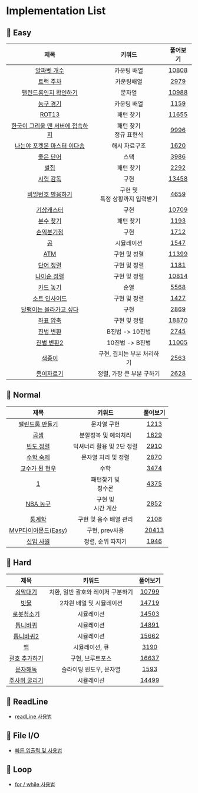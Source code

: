# Implementation List

## 🍎 Easy
| 제목 | 키워드 | 풀어보기 |
| :-: | :-: | :-: |
| [알파벳 개수](https://github.com/KayAhn0126/SwiftCT/tree/main/Implementation/CountingAlphabet) | 카운팅 배열 | [10808](https://www.acmicpc.net/problem/10808) |
| [트럭 주차](https://github.com/KayAhn0126/SwiftCT/tree/main/Implementation/TruckParking) | 카운팅배열 | [2979](https://www.acmicpc.net/problem/2979) |
| [펠린드롬인지 확인하기](https://github.com/KayAhn0126/SwiftCT/tree/main/Implementation/CheckPalindrome) | 문자열 | [10988](https://www.acmicpc.net/problem/10988)|
| [농구 경기](https://github.com/KayAhn0126/SwiftCT/tree/main/Implementation/BasketBallGame) | 카운팅 배열 | [1159](https://www.acmicpc.net/problem/1159) |
| [ROT13](https://github.com/KayAhn0126/SwiftCT/tree/main/Implementation/ROT13) | 패턴 찾기 | [11655](https://www.acmicpc.net/problem/11655) |
| [한국이 그리울 땐 서버에 접속하지](https://github.com/KayAhn0126/SwiftCT/tree/main/Implementation/WhenIMissKoreaConnectToServer)| 패턴 찾기 <br> 정규 표현식 | [9996](https://www.acmicpc.net/problem/9996) |
| [나는야 포켓몬 마스터 이다솜](https://github.com/KayAhn0126/SwiftCT/tree/main/Implementation/PokemonLee) | 해시 자료구조 | [1620](https://www.acmicpc.net/problem/1620) |
| [좋은 단어](https://github.com/KayAhn0126/SwiftCT/tree/main/Implementation/GoodWord) | 스택 | [3986](https://www.acmicpc.net/problem/3986) |
| [벌집](https://github.com/KayAhn0126/SwiftCT/tree/main/Implementation/Honeycomb) | 패턴 찾기 | [2292](https://www.acmicpc.net/problem/2292) |
| [시험 감독](https://github.com/KayAhn0126/SwiftCT/tree/main/Implementation/ExamViewer) | 구현 | [13458](https://www.acmicpc.net/problem/13458) |
| [비밀번호 발음하기](https://github.com/KayAhn0126/SwiftCT/tree/main/Implementation/PronouncePassword) | 구현 및 <br> 특정 상황까지 입력받기 | [4659](https://www.acmicpc.net/problem/4659) |
| [기상캐스터](https://github.com/KayAhn0126/SwiftCT/tree/main/Implementation/WeatherCaster) | 구현 | [10709](https://www.acmicpc.net/problem/10709) |
| [분수 찾기](https://github.com/KayAhn0126/SwiftCT/tree/main/Implementation/FindingFraction) | 패턴 찾기 | [1193](https://www.acmicpc.net/problem/1193) |
| [손익분기점](https://github.com/KayAhn0126/SwiftCT/tree/main/Implementation/BreakEvenPoint) | 구현 | [1712](https://www.acmicpc.net/problem/1712) |
| [공](https://github.com/KayAhn0126/SwiftCT/tree/main/Implementation/Ball) | 시뮬레이션 | [1547](https://www.acmicpc.net/problem/1547) |
| [ATM](https://github.com/KayAhn0126/SwiftCT/tree/main/Implementation/ATM) | 구현 및 정렬 | [11399](https://www.acmicpc.net/problem/11399) |
| [단어 정렬](https://github.com/KayAhn0126/SwiftCT/tree/main/Implementation/WordSort) | 구현 및 정렬 | [1181](https://www.acmicpc.net/problem/1181) |
| [나이순 정렬](https://github.com/KayAhn0126/SwiftCT/tree/main/Implementation/SortByAge) | 구현 및 정렬 | [10814](https://www.acmicpc.net/problem/10814) |
| [카드 놓기](https://github.com/KayAhn0126/SwiftCT/tree/main/Implementation/PutDownCard) | 순열 | [5568](https://www.acmicpc.net/problem/5568) |
| [소트 인사이드](https://github.com/KayAhn0126/SwiftCT/tree/main/Implementation/SortInside) | 구현 및 정렬 | [1427](https://www.acmicpc.net/problem/1427) |
| [달팽이는 올라가고 싶다](https://github.com/KayAhn0126/SwiftCT/tree/main/Implementation/SnailWannaClimb)| 구현 | [2869](https://www.acmicpc.net/problem/2869) |
| [좌표 압축](https://github.com/KayAhn0126/SwiftCT/tree/main/Implementation/CoordinateCompression) | 구현 및 정렬 | [18870](https://www.acmicpc.net/problem/18870) |
| [진법 변환](https://github.com/KayAhn0126/SwiftCT/tree/main/Implementation/RadixNumberConverter) | B진법 -> 10진법 | [2745](https://www.acmicpc.net/problem/2745) |
| [진법 변환2](https://github.com/KayAhn0126/SwiftCT/tree/main/Implementation/RadixNumberConverter2) | 10진법 -> B진법 | [11005](https://www.acmicpc.net/problem/11005) |
| [색종이](https://github.com/KayAhn0126/SwiftCT/tree/main/Implementation/ColoredPaper) | 구현, 겹치는 부분 처리하기 | [2563](https://www.acmicpc.net/problem/2563) |
| [종이자르기](https://github.com/KayAhn0126/SwiftCT/tree/main/Implementation/CuttingPaper) | 정렬, 가장 큰 부분 구하기 | [2628](https://www.acmicpc.net/problem/2628) |


## 🍎 Normal
| 제목 | 키워드 | 풀어보기 |
| :-: | :-: | :-: |
| [팰린드롬 만들기](https://github.com/KayAhn0126/SwiftCT/tree/main/Implementation/MakePalindrome) | 문자열 구현 | [1213](https://www.acmicpc.net/problem/1213) |
| [곱셈](https://github.com/KayAhn0126/SwiftCT/tree/main/Implementation/Multiply) | 분할정복 및 예외처리 |[1629](https://www.acmicpc.net/problem/1629) |
| [빈도 정렬](https://github.com/KayAhn0126/SwiftCT/tree/main/Implementation/FrequencySort) | 딕셔너리 활용 및 2단 정렬 | [2910](https://www.acmicpc.net/problem/2910) |
| [수학 숙제](https://github.com/KayAhn0126/SwiftCT/tree/main/Implementation/MathHomework) | 문자열 처리 및 정렬 | [2870](https://www.acmicpc.net/problem/2870) |
| [교수가 된 현우](https://github.com/KayAhn0126/SwiftCT/tree/main/Implementation/ProfessorHyunwoo) | 수학 | [3474](https://www.acmicpc.net/problem/3474) |
| [1](https://github.com/KayAhn0126/SwiftCT/tree/main/Implementation/One) | 패턴찾기 및 <br> 정수론 | [4375](https://www.acmicpc.net/problem/4375) |
| [NBA 농구](https://github.com/KayAhn0126/SwiftCT/tree/main/Implementation/NBABasketBall) | 구현 및 <br> 시간 계산 | [2852](https://www.acmicpc.net/problem/2852) |
| [통계학](https://github.com/KayAhn0126/SwiftCT/tree/main/Implementation/Statistics) | 구현 및 음수 배열 관리 | [2108](https://www.acmicpc.net/problem/2108) |
| [MVP다이아몬드(Easy)](https://github.com/KayAhn0126/SwiftCT/tree/main/Implementation/MVPDiamondEasy) | 구현, prev사용 | [20413](https://www.acmicpc.net/problem/20413) |
| [신입 사원](https://github.com/KayAhn0126/SwiftCT/tree/main/Implementation/Newbie) | 정렬, 순위 따지기 | [1946](https://www.acmicpc.net/problem/1946) |



## 🍎 Hard
| 제목 | 키워드 | 풀어보기 |
| :-: | :-: | :-: |
| [쇠막대기](https://github.com/KayAhn0126/SwiftCT/tree/main/Implementation/IronStick) | 치환, 일반 괄호와 레이저 구분하기 | [10799](https://www.acmicpc.net/problem/10799) |
| [빗물](https://github.com/KayAhn0126/SwiftCT/tree/main/Implementation/RainWater) | 2차원 배열 및 시뮬레이션 | [14719](https://www.acmicpc.net/problem/14719) |
| [로봇청소기](https://github.com/KayAhn0126/SwiftCT/tree/main/Implementation/RobotCleaner) | 시뮬레이션 | [14503](https://www.acmicpc.net/problem/14503) |
| [톱니바퀴](https://github.com/KayAhn0126/SwiftCT/tree/main/Implementation/Gear) | 시뮬레이션 | [14891](https://www.acmicpc.net/problem/14891) |
| [톱니바퀴2](https://github.com/KayAhn0126/SwiftCT/tree/main/Implementation/Gear2) | 시뮬레이션 | [15662](https://www.acmicpc.net/problem/15662) |
| [뱀](https://github.com/KayAhn0126/SwiftCT/tree/main/Implementation/Snake) | 시뮬레이션, 큐 | [3190](https://www.acmicpc.net/problem/3190) |
| [괄호 추가하기](https://github.com/KayAhn0126/SwiftCT/tree/main/Implementation/AddingParenthesis) | 구현, 브루트포스 | [16637](https://www.acmicpc.net/problem/16637) |
| [문자해독](https://github.com/KayAhn0126/SwiftCT/tree/main/Implementation/StringDecryption) | 슬라이딩 윈도우, 문자열 | [1593](https://www.acmicpc.net/problem/1593) |
| [주사위 굴리기](https://github.com/KayAhn0126/SwiftCT/tree/main/Implementation/DiceRolling) | 시뮬레이션 | [14499](https://www.acmicpc.net/problem/14499) |

## 🍎 ReadLine
- [readLine 사용법](https://github.com/KayAhn0126/SwiftCT/tree/main/Implementation/ReadLine)

## 🍎 File I/O
- [빠른 입출력 및 사용법](https://github.com/KayAhn0126/SwiftCT/tree/main/Implementation/FileIO)

## 🍎 Loop
- [for / while 사용법](https://github.com/KayAhn0126/SwiftCT/tree/main/Implementation/Loop)
